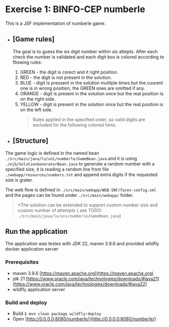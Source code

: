 # Exercise 1: BINFO-CEP numberle

This is a JSF implementation of numberle game.

- ## [Game rules]

  The goal is to guess the six digit number within six attepts. After each check the number is validated and each digit box is colored according to fllowing rules:

  1. GREEN - the digit is corect and it right position.
  2. RED - the digit is not present in the solution.
  3. BLUE - digit is pressent in the solution multiple times but the cuurent one is in wrong position, the GREEN ones are omitted if any.
  4. ORANGE - digit is present in the solution once but the real position is on the right side.
  5. YELLOW - digit is present in the solution once but the real position is on the left side.
     > Rules applied in the specified order, so valid digits are excluded for the following colored hints.

- ## [Structure]

The game logic is defined in the named bean `./src/main/java/lu/uni/numberle/GameBean.java` and it is using `./ejb/SolutionGeneratorBean.java` to generate a random number with a specified size, it is reading a random line from file `./webapp/resources/numbers.txt` and append extra digits if the requested size is grater.

The web flow is defined in `./src/main/webapp/WEB-INF/faces-config.xml` and the pages can be found under `./src/main/webapp/` folder.

> \*The solution can be extended to support custom number size and custom number of attempts ( see TODO: `./src/main/java/lu/uni/numberle/GameBean.java`)

## Run the application

The application was testes with JDK 22, maven 3.9.6 and provided wildfly docker application server

### Prerequisites

- maven 3.9.6 [https://maven.apache.org](https://maven.apache.org)
- jdk 21 [https://www.oracle.com/java/technologies/downloads/#java21](https://www.oracle.com/java/technologies/downloads/#java22)
- wildfly application server

### Build and deploy

- Build `$ mvn clean package wildfly:deploy`
- Open [http://0.0.0.0:8080/numberle/](http://0.0.0.0:8080/numberle/)
